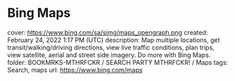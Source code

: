 # Bing Maps

cover: https://www.bing.com/sa/simg/maps_opengraph.png
created: February 24, 2022 1:17 PM (UTC)
description: Map multiple locations, get transit/walking/driving directions, view live traffic conditions, plan trips, view satellite, aerial and street side imagery. Do more with Bing Maps.
folder: BOOKMRKS-MTHRFCKR / SEARCH PARTY MTHRFCKR! / Maps
tags: Search, maps
url: https://www.bing.com/maps